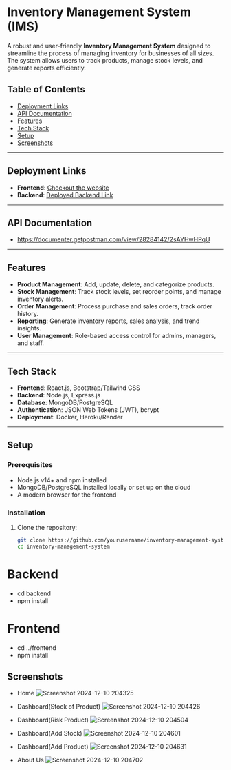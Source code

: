 # Inventory Management System (IMS)

A robust and user-friendly **Inventory Management System** designed to streamline the process of managing inventory for businesses of all sizes. The system allows users to track products, manage stock levels, and generate reports efficiently.

## Table of Contents
- [Deployment Links](#deplyment-links)
- [API Documentation](#api-documentation)
- [Features](#features)
- [Tech Stack](#tech-stack)
- [Setup](#setup)
- [Screenshots](#Screenshots)


---

## Deployment Links

- **Frontend**: [Checkout the website](https://tensight.netlify.app/)
- **Backend**: [Deployed Backend Link](https://tensight-ims-2.onrender.com)

---

## API Documentation

- https://documenter.getpostman.com/view/28284142/2sAYHwHPqU

---

## Features
- **Product Management**: Add, update, delete, and categorize products.
- **Stock Management**: Track stock levels, set reorder points, and manage inventory alerts.
- **Order Management**: Process purchase and sales orders, track order history.
- **Reporting**: Generate inventory reports, sales analysis, and trend insights.
- **User Management**: Role-based access control for admins, managers, and staff.

---

## Tech Stack
- **Frontend**: React.js, Bootstrap/Tailwind CSS
- **Backend**: Node.js, Express.js
- **Database**: MongoDB/PostgreSQL
- **Authentication**: JSON Web Tokens (JWT), bcrypt
- **Deployment**: Docker, Heroku/Render

---

## Setup

### Prerequisites
- Node.js v14+ and npm installed
- MongoDB/PostgreSQL installed locally or set up on the cloud
- A modern browser for the frontend

### Installation
1. Clone the repository:
   ```bash
   git clone https://github.com/yourusername/inventory-management-system.git
   cd inventory-management-system
# Backend
- cd backend
- npm install

# Frontend
- cd ../frontend
- npm install

## Screenshots
- Home
  ![Screenshot 2024-12-10 204325](https://github.com/user-attachments/assets/4539abac-8562-416f-8856-a03c72c8b96c)

  
- Dashboard(Stock of Product) 
![Screenshot 2024-12-10 204426](https://github.com/user-attachments/assets/52287e17-24f4-4a5d-b949-fa8f46dd5647)


- Dashboard(Risk Product)
![Screenshot 2024-12-10 204504](https://github.com/user-attachments/assets/044106e5-19a2-48d1-b358-9195a3b78f95)


- Dashboard(Add Stock)
![Screenshot 2024-12-10 204601](https://github.com/user-attachments/assets/985a441c-5449-4b2a-97e8-fcbdf6666aeb)


- Dashboard(Add Product)
![Screenshot 2024-12-10 204631](https://github.com/user-attachments/assets/80dd5692-6e83-4b68-80fd-e69a2fae5411)


- About Us
![Screenshot 2024-12-10 204702](https://github.com/user-attachments/assets/069ad267-e2f3-4403-aa87-8632a7c5b747)

  
